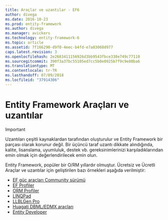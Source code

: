 ```yaml
---
title: Araçlar ve uzantılar - EF6
author: divega
ms.date: 2016-10-23
ms.prod: entity-framework
ms.author: divega
ms.manager: avickers
ms.technology: entity-framework-6
ms.topic: article
ms.assetid: 7f166290-d9f0-4eec-b4fd-e7a83068d977
caps.latest.revision: 3
ms.openlocfilehash: 2e2683411156926d3bb9543fbce338e749c77110
ms.sourcegitcommit: 390f3a37bc55105ed7cc5b0e0925b7f9c9e80ba6
ms.translationtype: MT
ms.contentlocale: tr-TR
ms.lasthandoff: 07/09/2018
ms.locfileid: "37914306"
---
```

# <a name="entity-framework-tools--extensions"></a>Entity Framework Araçları ve uzantılar
> [!IMPORTANT]  
> Uzantıları çeşitli kaynaklardan tarafından oluşturulur ve Entity Framework bir parçası olarak korunur değil. Bir üçüncü taraf uzantı dikkate alındığında, kalite, lisanslama, uyumluluk, destek vb. gereksinimlerinizi karşıladıklarından emin olmak için değerlendirilecek emin olun.

Entity Framework, popüler bir O/RM yıllardır olmuştur. Ücretsiz ve Ücretli Araçlar ve uzantılar için geliştirilen bazı örnekleri aşağıda verilmiştir:    

- [EF güç araçları Community sürümü](https://marketplace.visualstudio.com/items?itemName=ErikEJ.EntityFramework6PowerToolsCommunityEdition)
- [EF Profiler](https://efprof.com)  
- [ORM Profiler](https://www.ormprofiler.com)  
- [LINQPad](https://www.linqpad.net)  
- [LLBLGen Pro](https://www.llblgen.com)  
- [Huagati DBML/EDMX araçları](https://www.huagati.com/dbmltools)  
- [Entity Developer](https://www.devart.com/entitydeveloper)  

